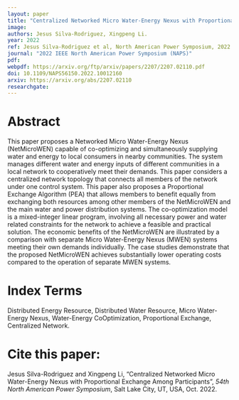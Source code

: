 ```yaml
---
layout: paper
title: "Centralized Networked Micro Water-Energy Nexus with Proportional Exchange Among Participants"
image: 
authors: Jesus Silva-Rodriguez, Xingpeng Li.
year: 2022
ref: Jesus Silva-Rodriguez et al, North American Power Symposium, 2022. 
journal: "2022 IEEE North American Power Symposium (NAPS)"
pdf: 
webpdf: https://arxiv.org/ftp/arxiv/papers/2207/2207.02110.pdf
doi: 10.1109/NAPS56150.2022.10012160
arxiv: https://arxiv.org/abs/2207.02110
researchgate: 
---
```


# Abstract

This paper proposes a Networked Micro Water-Energy Nexus (NetMicroWEN) capable of co-optimizing and simultaneously supplying water and energy to local consumers in nearby communities. The system manages different water and energy inputs of different communities in a local network to cooperatively meet their demands. This paper considers a centralized network topology that connects all members of the network under one control system. This paper also proposes a Proportional Exchange Algorithm (PEA) that allows members to benefit equally from exchanging both resources among other members of the NetMicroWEN and the main water and power distribution systems. The co-optimization model is a mixed-integer linear program, involving all necessary power and water related constraints for the network to achieve a feasible and practical solution. The economic benefits of the NetMicroWEN are illustrated by a comparison with separate Micro Water-Energy Nexus (MWEN) systems meeting their own demands individually. The case studies demonstrate that the proposed NetMicroWEN achieves substantially lower operating costs compared to the operation of separate MWEN systems.

# Index Terms
Distributed Energy Resource, Distributed Water Resource, Micro Water-Energy Nexus, Water-Energy CoOptimization, Proportional Exchange, Centralized Network.

# Cite this paper:
Jesus Silva-Rodriguez and Xingpeng Li, “Centralized Networked Micro Water-Energy Nexus with Proportional Exchange Among Participants”, *54th North American Power Symposium*, Salt Lake City, UT, USA, Oct. 2022.
